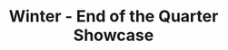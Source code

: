 ---
title: "Winter - End of the Quarter Showcase"
event-name: "Winter - End of the Quarter Showcase"
event-date: "2024-03-15"
event-time: "TBA"
event-location: "Zoom (Link soon to come)"
event-bg-img: "img/events/eoqshowcase.png"
event-description: "Come and see what it is possible for game devs to make within a quarter! Some games will be showcasing their progress, while others will be demoing their finished games! The games showcased this quarter are: Cross Campus, Lickety Split, Ragdoll, and There Is No Other Side!"
---